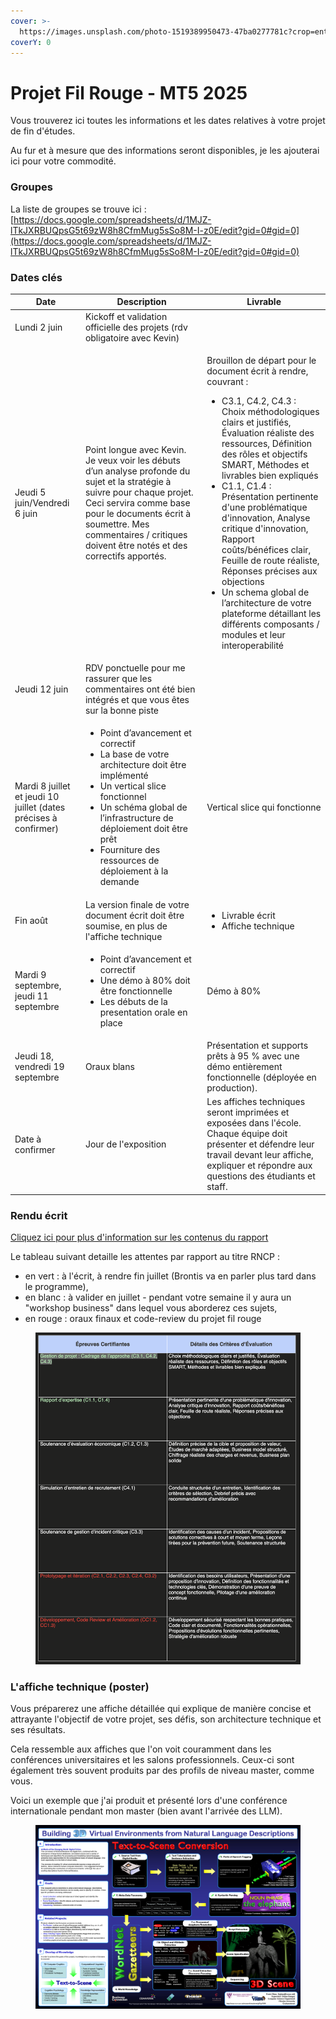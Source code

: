```yaml
---
cover: >-
  https://images.unsplash.com/photo-1519389950473-47ba0277781c?crop=entropy&cs=srgb&fm=jpg&ixid=M3wxOTcwMjR8MHwxfHNlYXJjaHwxMHx8cHJvamVjdHxlbnwwfHx8fDE3NDg3OTAyMDN8MA&ixlib=rb-4.1.0&q=85
coverY: 0
---
```


# Projet Fil Rouge - MT5 2025

Vous trouverez ici toutes les informations et les dates relatives à votre projet de fin d'études.

Au fur et à mesure que des informations seront disponibles, je les ajouterai ici pour votre commodité.

### Groupes

La liste de groupes se trouve ici : [https://docs.google.com/spreadsheets/d/1MJZ-lTkJXRBUQpsG5t69zW8h8CfmMug5sSo8M-I-z0E/edit?gid=0#gid=0](https://docs.google.com/spreadsheets/d/1MJZ-lTkJXRBUQpsG5t69zW8h8CfmMug5sSo8M-I-z0E/edit?gid=0#gid=0)



### Dates clés

| Date                                                              | Description                                                                                                                                                                                                                                                                                  | Livrable                                                                                                                                                                                                                                                                                                                                                                                                                                                                                                                                                                                                                        |
| ----------------------------------------------------------------- | -------------------------------------------------------------------------------------------------------------------------------------------------------------------------------------------------------------------------------------------------------------------------------------------- | ------------------------------------------------------------------------------------------------------------------------------------------------------------------------------------------------------------------------------------------------------------------------------------------------------------------------------------------------------------------------------------------------------------------------------------------------------------------------------------------------------------------------------------------------------------------------------------------------------------------------------- |
| Lundi 2 juin                                                      | Kickoff et validation officielle des projets (rdv obligatoire avec Kevin)                                                                                                                                                                                                                    |                                                                                                                                                                                                                                                                                                                                                                                                                                                                                                                                                                                                                                 |
| Jeudi 5 juin/Vendredi 6 juin                                      | Point longue avec Kevin. Je veux voir les débuts d’un analyse profonde du sujet et la stratégie à suivre pour chaque projet. Ceci servira comme base pour le documents écrit à soumettre. Mes commentaires / critiques doivent être notés et des correctifs apportés.                        | <p>Brouillon de départ pour le document écrit à rendre, couvrant : </p><ul><li>C3.1, C4.2, C4.3 : Choix méthodologiques clairs et justifiés, Évaluation réaliste des ressources, Définition des rôles et objectifs SMART, Méthodes et livrables bien expliqués</li><li>C1.1, C1.4 : Présentation pertinente d'une problématique d'innovation, Analyse critique d'innovation, Rapport coûts/bénéfices clair, Feuille de route réaliste, Réponses précises aux objections</li><li>Un schema global de l’architecture de votre plateforme détaillant les différents composants / modules et leur interoperabilité</li></ul><p></p> |
| Jeudi 12 juin                                                     | RDV ponctuelle pour me rassurer que les commentaires ont été bien intégrés et que vous êtes sur la bonne piste                                                                                                                                                                               |                                                                                                                                                                                                                                                                                                                                                                                                                                                                                                                                                                                                                                 |
| Mardi 8 juillet et jeudi 10 juillet (dates précises à confirmer)  | <ul><li>Point d’avancement et correctif</li><li>La base de votre architecture doit être implémenté</li><li>Un vertical slice fonctionnel </li><li>Un schéma global de l’infrastructure de déploiement doit être prêt</li><li>Fourniture des ressources de déploiement à la demande</li></ul> | Vertical slice qui fonctionne                                                                                                                                                                                                                                                                                                                                                                                                                                                                                                                                                                                                   |
| Fin août                                                          | La version finale de votre document écrit doit être soumise, en plus de l'affiche technique                                                                                                                                                                                                  | <ul><li>Livrable écrit</li><li>Affiche technique</li></ul>                                                                                                                                                                                                                                                                                                                                                                                                                                                                                                                                                                      |
| Mardi 9 septembre, jeudi 11 septembre                             | <ul><li>Point d’avancement et correctif</li><li>Une démo à 80% doit être fonctionnelle</li><li>Les débuts de la presentation orale en place</li></ul>                                                                                                                                        | Démo à 80%                                                                                                                                                                                                                                                                                                                                                                                                                                                                                                                                                                                                                      |
| Jeudi 18, vendredi 19 septembre                                   | Oraux blans                                                                                                                                                                                                                                                                                  | Présentation et supports prêts à 95 % avec une démo entièrement fonctionnelle (déployée en production).                                                                                                                                                                                                                                                                                                                                                                                                                                                                                                                         |
| Date à confirmer                                                  | Jour de l'exposition                                                                                                                                                                                                                                                                         | Les affiches techniques seront imprimées et exposées dans l'école. Chaque équipe doit présenter et défendre leur travail devant leur affiche, expliquer et répondre aux questions des étudiants et staff.                                                                                                                                                                                                                                                                                                                                                                                                                       |



### Rendu écrit

[Cliquez ici pour plus d'information sur les contenus du rapport](./src/rapport.md)

Le tableau suivant detaille les attentes par rapport au titre RNCP :

* en vert : à l'écrit, à rendre fin juillet (Brontis va en parler plus tard dans le programme),
* en blanc : à valider en juillet - pendant votre semaine il y aura un "workshop business" dans lequel vous aborderez ces sujets,
* en rouge : oraux finaux et code-review du projet fil rouge

<figure><img src=".gitbook/assets/image.png" alt=""><figcaption></figcaption></figure>







### L'affiche technique (poster)

Vous préparerez une affiche détaillée qui explique de manière concise et attrayante l'objectif de votre projet, ses défis, son architecture technique et ses résultats.

Cela ressemble aux affiches que l'on voit couramment dans les conférences universitaires et les salons professionnels. Ceux-ci sont également très souvent produits par des profils de niveau master, comme vous.

Voici un exemple que j'ai produit et présenté lors d'une conférence internationale pendant mon master (bien avant l'arrivée des LLM).

<figure><img src=".gitbook/assets/GLASS_Poster.PNG" alt=""><figcaption></figcaption></figure>
